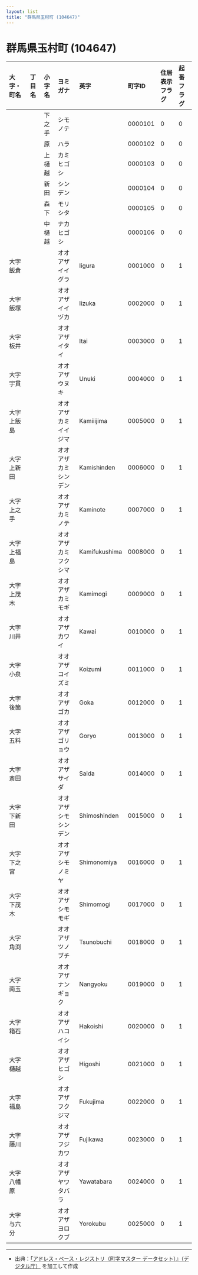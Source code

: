 ```yaml
---
layout: list
title: "群馬県玉村町 (104647)"
---
```


# 群馬県玉村町 (104647)

| 大字・町名 | 丁目名 | 小字名 | ヨミガナ | 英字 | 町字ID | 住居表示フラグ | 起番フラグ |
|:---|:---|:---|:---|:---|:---|:---|:---|
|  |  | 下之手 | シモノテ |  | 0000101 | 0 | 0 |
|  |  | 原 | ハラ |  | 0000102 | 0 | 0 |
|  |  | 上樋越 | カミヒゴシ |  | 0000103 | 0 | 0 |
|  |  | 新田 | シンデン |  | 0000104 | 0 | 0 |
|  |  | 森下 | モリシタ |  | 0000105 | 0 | 0 |
|  |  | 中樋越 | ナカヒゴシ |  | 0000106 | 0 | 0 |
| 大字飯倉 |  |  | オオアザイイグラ | Iigura | 0001000 | 0 | 1 |
| 大字飯塚 |  |  | オオアザイイヅカ | Iizuka | 0002000 | 0 | 1 |
| 大字板井 |  |  | オオアザイタイ | Itai | 0003000 | 0 | 1 |
| 大字宇貫 |  |  | オオアザウヌキ | Unuki | 0004000 | 0 | 1 |
| 大字上飯島 |  |  | オオアザカミイイジマ | Kamiiijima | 0005000 | 0 | 1 |
| 大字上新田 |  |  | オオアザカミシンデン | Kamishinden | 0006000 | 0 | 1 |
| 大字上之手 |  |  | オオアザカミノテ | Kaminote | 0007000 | 0 | 1 |
| 大字上福島 |  |  | オオアザカミフクシマ | Kamifukushima | 0008000 | 0 | 1 |
| 大字上茂木 |  |  | オオアザカミモギ | Kamimogi | 0009000 | 0 | 1 |
| 大字川井 |  |  | オオアザカワイ | Kawai | 0010000 | 0 | 1 |
| 大字小泉 |  |  | オオアザコイズミ | Koizumi | 0011000 | 0 | 1 |
| 大字後箇 |  |  | オオアザゴカ | Goka | 0012000 | 0 | 1 |
| 大字五料 |  |  | オオアザゴリョウ | Goryo | 0013000 | 0 | 1 |
| 大字斎田 |  |  | オオアザサイダ | Saida | 0014000 | 0 | 1 |
| 大字下新田 |  |  | オオアザシモシンデン | Shimoshinden | 0015000 | 0 | 1 |
| 大字下之宮 |  |  | オオアザシモノミヤ | Shimonomiya | 0016000 | 0 | 1 |
| 大字下茂木 |  |  | オオアザシモモギ | Shimomogi | 0017000 | 0 | 1 |
| 大字角渕 |  |  | オオアザツノブチ | Tsunobuchi | 0018000 | 0 | 1 |
| 大字南玉 |  |  | オオアザナンギョク | Nangyoku | 0019000 | 0 | 1 |
| 大字箱石 |  |  | オオアザハコイシ | Hakoishi | 0020000 | 0 | 1 |
| 大字樋越 |  |  | オオアザヒゴシ | Higoshi | 0021000 | 0 | 1 |
| 大字福島 |  |  | オオアザフクジマ | Fukujima | 0022000 | 0 | 1 |
| 大字藤川 |  |  | オオアザフジカワ | Fujikawa | 0023000 | 0 | 1 |
| 大字八幡原 |  |  | オオアザヤワタバラ | Yawatabara | 0024000 | 0 | 1 |
| 大字与六分 |  |  | オオアザヨロクブ | Yorokubu | 0025000 | 0 | 1 |

---

- 出典：[「アドレス・ベース・レジストリ（町字マスター データセット）』（デジタル庁）](https://www.digital.go.jp/policies/base_registry_address/) を加工して作成